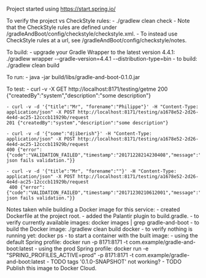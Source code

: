Project started using https://start.spring.io/


To verify the project vs CheckStyle rules:
    - ./gradlew clean check
    - Note that the CheckStyle rules are defined under /gradleAndBoot/config/checkstyle/checkstyle.xml.
    - To instead use CheckStyle rules at a url, see /gradleAndBoot/config/checkstyle/notes.


To build:
	- upgrade your Gradle Wrapper to the latest version 4.4.1:
		./gradlew wrapper --gradle-version=4.4.1 --distribution-type=bin
	- to build:
		./gradlew clean build


To run:
	- java -jar build/libs/gradle-and-boot-0.1.0.jar


To test:
    - curl -v -X GET http://localhost:8171/testing/getme
    200 {"createdBy":"system","description":"some description"}

    - curl -v -d '{"title":"Mr", "forename":"Philippe"}' -H "Content-Type: application/json" -X POST http://localhost:8171/testing/a1678e52-2d26-4e4d-ac25-12cccb11929b/request
    201 {"createdBy":"system","description":"some description"}

    - curl -v -d '{"some":"djiberish"}' -H "Content-Type: application/json" -X POST http://localhost:8171/testing/a1678e52-2d26-4e4d-ac25-12cccb11929b/request
    400 {"error":{"code":"VALIDATION_FAILED","timestamp":"20171228214230408","message":"Provided json fails validation."}}

    - curl -v -d '{"title":"Mr", "forename":""}' -H "Content-Type: application/json" -X POST http://localhost:8171/testing/a1678e52-2d26-4e4d-ac25-12cccb11929b/request
     400 {"error":{"code":"VALIDATION_FAILED","timestamp":"20171230210612001","message":"Provided json fails validation."}}


Notes taken while building a Docker image for this service:
    - created Dockerfile at the project root.
    - added the Palantir plugin to build.gradle.
    - to verify currently available images: docker images | grep gradle-and-boot
    - to build the Docker image: ./gradlew clean build docker
    - to verify nothing is running yet: docker ps
    - to start a container with the built image:
        - using the default Spring profile: docker run -p 8171:8171 -t com.example/gradle-and-boot:latest
        - using the prod Spring profile: docker run -e "SPRING_PROFILES_ACTIVE=prod" -p 8171:8171 -t com.example/gradle-and-boot:latest
    - TODO tags '0.1.0-SNAPSHOT' not working?
    - TODO Publish this image to Docker Cloud.